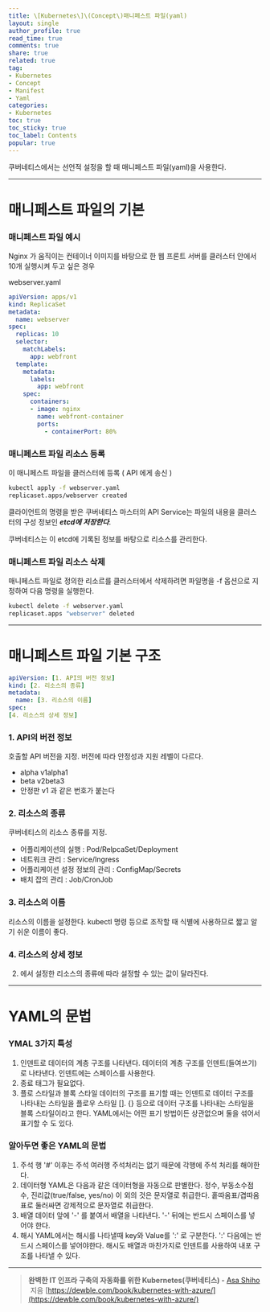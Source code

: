 ```yaml
---
title: \[Kubernetes\]\(Concept\)매니페스트 파일(yaml)
layout: single
author_profile: true
read_time: true
comments: true
share: true
related: true
tag:
- Kubernetes
- Concept
- Manifest
- Yaml
categories:
- Kubernetes
toc: true
toc_sticky: true
toc_label: Contents
popular: true
---
```

쿠버네티스에서는 선언적 설정을 할 때 매니페스트 파일(yaml)을 사용한다.

---

# 매니페스트 파일의 기본

### 매니페스트 파일 예시

Nginx 가 움직이는 컨테이너 이미지를 바탕으로 한 웹 프론트 서버를 클러스터 안에서 10개 실행시켜 두고 싶은 경우

webserver.yaml

```yaml
apiVersion: apps/v1
kind: ReplicaSet
metadata:
  name: webserver
spec:
  replicas: 10
  selector:
    matchLabels:
      app: webfront
  template:
    metadata:
      labels:
        app: webfront
    spec:
      containers:
      - image: nginx
        name: webfront-container
        ports:
          - containerPort: 80%
```

### 매니페스트 파일 리소스 등록

이 매니페스트 파일을 클러스터에 등록 ( API 에게 송신 )

```bash
kubectl apply -f webserver.yaml 
replicaset.apps/webserver created
```

클라이언트의 명령을 받은 쿠버네티스 마스터의 API Service는 파일의 내용을 클러스터의 구성 정보인 ***etcd에 저장한다***. 

쿠버네티스는 이 etcd에 기록된 정보를 바탕으로 리소스를 관리한다.

### 매니페스트 파일 리소스 삭제

매니페스트 파일로 정의한 리소르를 클러스터에서 삭제하려면 파일명을 -f 옵션으로 지정하여 다음 명령을 실행한다.

```bash
kubectl delete -f webserver.yaml      
replicaset.apps "webserver" deleted
```

---

# 매니페스트 파일 기본 구조

```yaml
apiVersion: [1. API의 버전 정보]
kind: [2. 리소스의 종류]
metadata:
  name: [3. 리소스의 이름]
spec:
[4. 리소스의 상세 정보]
```

### 1. API의 버전 정보

호출할 API 버전을 지정. 버전에 따라 안정성과 지원 레벨이 다르다.

- alpha
v1alpha1
- beta
v2beta3
- 안정판
v1 과 같은 번호가 붙는다

### 2. 리소스의 종류

쿠버네티스의 리소스 종류를 지정. 

- 어플리케이션의 실행 : Pod/RelpcaSet/Deployment
- 네트워크 관리 : Service/Ingress
- 어플리케이션 설정 정보의 관리  : ConfigMap/Secrets
- 배치 잡의 관리 : Job/CronJob

### 3. 리소스의 이름

리소스의 이름을 설정한다. kubectl 명령 등으로 조작할 때 식별에 사용하므로 짧고 알기 쉬운 이름이 좋다.

### 4. 리소스의 상세 정보

2. 에서 설정한 리소스의 종류에 따라 설정할 수 있는 값이 달라진다.

---

# YAML의 문법

### YMAL 3가지 특성

1. 인덴트로 데이터의 계층 구조를 나타낸다.
데이터의 계층 구조를 인덴트(들여쓰기)로 나타낸다. 인덴트에는 스페이스를 사용한다.
2. 종료 태그가 필요없다.
3. 플로 스타일과 블록 스타일
데이터의 구조를 표기할 때는 인덴트로 데이터 구조를 나타내는 스타일을 플로우 스타일
[]. {} 등으로 데이터 구조를 나타내는 스타일을 블록 스타일이라고 한다.
YAML에서는 어떤 표기 방법이든 상관없으며 둘을 섞어서 표기할 수 도 있다.

### 알아두면 좋은 YAML의 문법

1. 주석 행
'#' 이후는 주석
여러행 주석처리는 없기 때문에 각행에 주석 처리를 해야한다.
2. 데이터형
YAML은 다음과 같은 데이터형을 자동으로 판별한다.
정수, 부동소수점수, 진리값(true/false, yes/no) 
이 외의 것은 문자열로 취급한다. 홑따옴표/겹따옴표로 둘러싸면 강제적으로 문자열로 취급한다.
3. 배열
데이터 앞에 '-' 를 붙여서 배열을 나타낸다. '-' 뒤에는 반드시 스페이스를 넣어야 한다.
4. 해시
YAML에서는 해시를 나타낼때  key와 Value를 ':' 로 구분한다. ':' 다음에는 반드시 스페이스를 넣어야한다.
해시도 배열과 마찬가지로 인덴트를 사용하여 내포 구조를 나타낼 수 있다.

---

> **완벽한 IT 인프라 구축의 자동화를 위한 Kubernetes(쿠버네티스) -** [Asa Shiho](http://www.kyobobook.co.kr/product/detailViewKor.laf?ejkGb=KOR&mallGb=KOR&barcode=9788956748412&orderClick=LAG&Kc=#)
 지음
[https://dewble.com/book/kubernetes-with-azure/](https://dewble.com/book/kubernetes-with-azure/)
> 